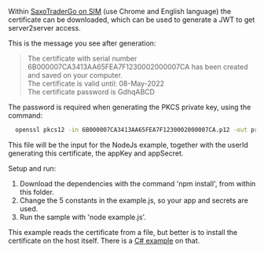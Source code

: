Within [SaxoTraderGo on SIM](https://www.saxotrader.com/sim/d/myAccount) (use Chrome and English language) the certificate can be downloaded, which can be used to generate a JWT to get server2server access.

This is the message you see after generation:
> The certificate with serial number 6B000007CA3413AA65FEA7F1230002000007CA has been created and saved on your computer.\
> The certificate is valid until: 08-May-2022\
> The certificate password is GdhqABCD

The password is required when generating the PKCS private key, using the command:

```cmd
  openssl pkcs12 -in 6B000007CA3413AA65FEA7F1230002000007CA.p12 -out private-key-with-cert.pem -clcerts -nodes
```

This file will be the input for the NodeJs example, together with the userId generating this certificate, the appKey and appSecret.

Setup and run:
1. Download the dependencies with the command 'npm install', from within this folder.
2. Change the 5 constants in the example.js, so your app and secrets are used.
3. Run the sample with 'node example.js'.

This example reads the certificate from a file, but better is to install the certificate on the host itself. There is a [C# example](https://github.com/SaxoBank/openapi-samples-csharp/tree/master/authentication/Authentication_Cba) on that.

